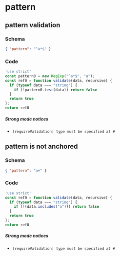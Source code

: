 # pattern

## pattern validation

### Schema

```json
{ "pattern": "^a*$" }
```

### Code

```js
'use strict'
const pattern0 = new RegExp("^a*$", "u");
const ref0 = function validate(data, recursive) {
  if (typeof data === "string") {
    if (!pattern0.test(data)) return false
  }
  return true
};
return ref0
```

##### Strong mode notices

 * `[requireValidation] type must be specified at #`


## pattern is not anchored

### Schema

```json
{ "pattern": "a+" }
```

### Code

```js
'use strict'
const ref0 = function validate(data, recursive) {
  if (typeof data === "string") {
    if (!(data.includes("a"))) return false
  }
  return true
};
return ref0
```

##### Strong mode notices

 * `[requireValidation] type must be specified at #`


